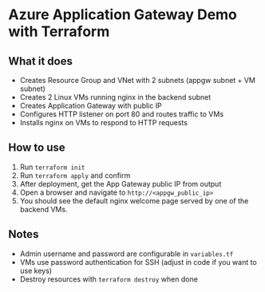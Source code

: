 # Azure Application Gateway Demo with Terraform

## What it does

- Creates Resource Group and VNet with 2 subnets (appgw subnet + VM subnet)
- Creates 2 Linux VMs running nginx in the backend subnet
- Creates Application Gateway with public IP
- Configures HTTP listener on port 80 and routes traffic to VMs
- Installs nginx on VMs to respond to HTTP requests

## How to use

1. Run `terraform init`
2. Run `terraform apply` and confirm
3. After deployment, get the App Gateway public IP from output
4. Open a browser and navigate to `http://<appgw_public_ip>`
5. You should see the default nginx welcome page served by one of the backend VMs.

## Notes

- Admin username and password are configurable in `variables.tf`
- VMs use password authentication for SSH (adjust in code if you want to use keys)
- Destroy resources with `terraform destroy` when done
